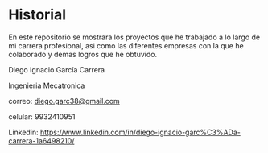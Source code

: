 # Historial
En este repositorio se mostrara los proyectos que he trabajado a lo largo de mi carrera profesional, asi como las diferentes empresas con la que he colaborado y demas logros que he obtuvido.

Diego Ignacio García Carrera

Ingenieria Mecatronica 

correo: diego.garc38@gmail.com

celular: 9932410951

Linkedin: https://www.linkedin.com/in/diego-ignacio-garc%C3%ADa-carrera-1a6498210/
